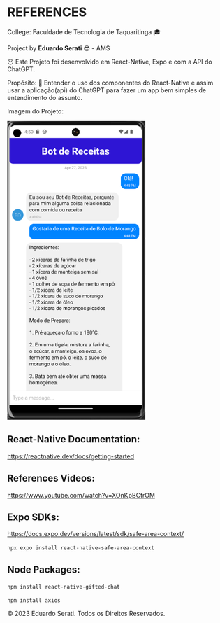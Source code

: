 # REFERENCES
College: Faculdade de Tecnologia de Taquaritinga &#x1F393;

Project by **Eduardo Serati** &#x1F60E; - AMS 

&#128566; Este Projeto foi desenvolvido em React-Native, Expo e com a API do ChatGPT.

Propósito: &#129297; Entender o uso dos componentes do React-Native e assim usar a aplicação(api) do ChatGPT para fazer um app bem simples de entendimento do assunto. 

Imagem do Projeto:

![Imagem da conversa onde uma receita foi pedida pelo usuário](/assets/food-bot-chat.png)

## React-Native Documentation:
<https://reactnative.dev/docs/getting-started>

## References Videos:
<https://www.youtube.com/watch?v=XOnKpBCtrOM>
## Expo SDKs:
<https://docs.expo.dev/versions/latest/sdk/safe-area-context/>

`npx expo install react-native-safe-area-context`

## Node Packages:
`npm install react-native-gifted-chat`

`npm install axios`

&copy; 2023 Eduardo Serati. Todos os Direitos Reservados.
